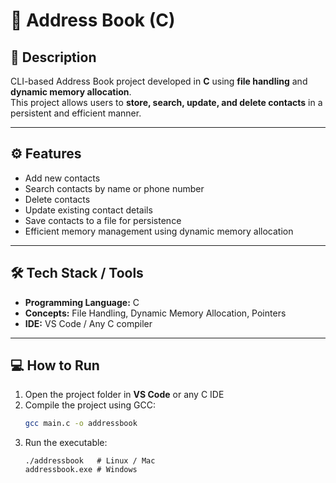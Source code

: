 # 📇 Address Book (C)

## 📝 Description
CLI-based Address Book project developed in **C** using **file handling** and **dynamic memory allocation**.  
This project allows users to **store, search, update, and delete contacts** in a persistent and efficient manner.

---

## ⚙️ Features
- Add new contacts  
- Search contacts by name or phone number  
- Delete contacts  
- Update existing contact details  
- Save contacts to a file for persistence  
- Efficient memory management using dynamic memory allocation  

---

## 🛠️ Tech Stack / Tools
- **Programming Language:** C  
- **Concepts:** File Handling, Dynamic Memory Allocation, Pointers  
- **IDE:** VS Code / Any C compiler  

---

## 💻 How to Run
1. Open the project folder in **VS Code** or any C IDE  
2. Compile the project using GCC:
   ```bash
   gcc main.c -o addressbook
   ```
3. Run the executable:
   ```
   ./addressbook   # Linux / Mac
   addressbook.exe # Windows
   ```

